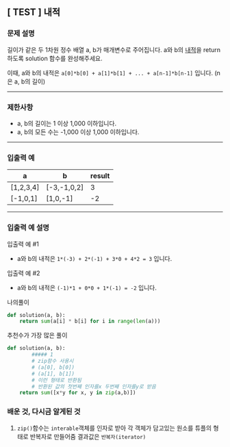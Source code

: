 ## [ TEST ] 내적
### **문제 설명**

길이가 같은 두 1차원 정수 배열 a, b가 매개변수로 주어집니다. a와 b의 [내적](https://en.wikipedia.org/wiki/Dot_product)을 return 하도록 solution 함수를 완성해주세요.

이때, a와 b의 내적은 `a[0]*b[0] + a[1]*b[1] + ... + a[n-1]*b[n-1]` 입니다. (n은 a, b의 길이)

---

### 제한사항

- a, b의 길이는 1 이상 1,000 이하입니다.
- a, b의 모든 수는 -1,000 이상 1,000 이하입니다.

---

### 입출력 예

| a | b | result |
| --- | --- | --- |
| [1,2,3,4] | [-3,-1,0,2] | 3 |
| [-1,0,1] | [1,0,-1] | -2 |

---

### 입출력 예 설명

입출력 예 #1

- a와 b의 내적은 `1*(-3) + 2*(-1) + 3*0 + 4*2 = 3` 입니다.

입출력 예 #2

- a와 b의 내적은 `(-1)*1 + 0*0 + 1*(-1) = -2` 입니다.

나의풀이

```python
def solution(a, b):
    return sum(a[i] * b[i] for i in range(len(a)))
```

추천수가 가장 많은 풀이

```python
def solution(a, b):
		##### 1
		# zip함수 사용시 
		# (a[0], b[0])
		# (a[1], b[1])
		# 이런 형태로 반환됨
		# 반환된 값의 첫번째 인자를x 두번째 인자를y로 받음
    return sum([x*y for x, y in zip(a,b)])
```

### 배운 것, 다시금 알게된 것

1. `zip()`함수는 `interable`객체를 인자로 받아 각 객체가 담고있는 원소를 튜플의 형태로 반복자로 만들어줌
결과값은 `반복자(iterator)`